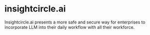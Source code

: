 # insightcircle.ai

Insightcircle.ai presents a more safe and secure way for enterprises to incorporate LLM into their daily workflow with all their workforce.
